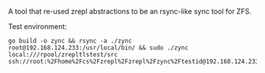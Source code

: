 A tool that re-used zrepl abstractions to be an rsync-like sync tool for ZFS.

Test environment:

```
go build -o zync && rsync -a ./zync root@192.168.124.233:/usr/local/bin/ && sudo ./zync local:///rpool/zrepltlstest/src ssh://root:%2Fhome%2Fcs%2Fzrepl%2Fzrepl%2Fzync%2Ftestid@192.168.124.233/p1/zync_sink 
```
